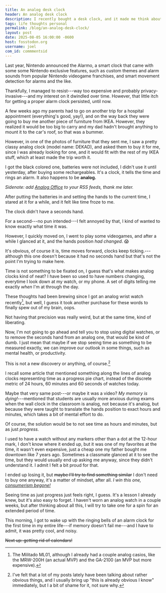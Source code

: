 ```yaml
---
title: An analog desk clock
header: An analog desk clock
description: I recently bought a desk clock, and it made me think about the way we see time in life
tags: life thoughts personal
permalink: /blog/an-analog-desk-clock/
layout: post
date: 2025-08-05 16:00:00 -0600
host: fosstodon.org
username: joel
com_id: commmentsid
---
```


Last year, Nintendo announced the Alarmo, a smart clock that came with some some Nintendo exclusive features, such as custom themes and alarm sounds from popular Nintendo videogame franchises, and smart movement detection for alarms and the like.

Thankfully, I managed to resist---way too expensive and probably privacy-invasive---and my interest on it dwindled over time. However, that little itch for getting a proper alarm clock persisted, until now.

A few weeks ago my parents had to go on another trip for a hospital appointment (everything's good, yay!), and on the way back they were going to buy me another piece of furniture from IKEA. However, they realized it would be too big to carry and my dad hadn't brought anything to mount it to the car's roof, so that was a bummer.

However, in one of the photos of furniture that they sent me, I saw a pretty classy analog clock (model name: DEKAD), and asked them to buy it for me, since I was already looking for one, and it would fit with the rest of my IKEA stuff, which at least made the trip worth it.

I got the black colored one, batteries were not included, I didn't use it until yesterday, after buying some rechargeables. It's a clock, it tells the time and rings an alarm. It also happens to be **analog.**

*Sidenote: add [Analog Office](https://analogoffice.net) to your RSS feeds, thank me later.*

After putting the batteries in and setting the hands to the current time, I stared at it for a while, and it felt like time froze to me.

The clock didn't have a seconds hand.

For a second---no pun intended---I felt annoyed by that, I kind of wanted to know exactly what time it was.

However, I quickly moved on, I went to play some videogames, and after a while I glanced at it, and the hands position *had changed*. 😱

It's obvious, of course it is, time moves forward, clocks keep ticking.---although this one doesn't because it had no seconds hand but that's not the point I'm trying to make here.

Time is not something to be fixated on, I guess that's what makes analog clocks kind of neat? I have been so used to have numbers changing, everytime I look down at my watch, or my phone. A set of digits telling me exactly *when* I'm at through the day.

These thoughts had been brewing since I got an analog wrist watch recently[^1], but well, I guess it took another purchase for these words to finally spew out of my brain, oops.

Not having that precision was really weird, but at the same time, kind of liberating.

Now, I'm not going to go ahead and tell you to stop using digital watches, or to remove the seconds hand from an analog one, that would be kind of dumb. I just mean that maybe if we stop seeing time as something to be measured exactly, we can improve our outlook in some things, such as mental health, or productivity.

This is not a new discovery or anything, of course.[^2]

I recall some article that mentioned something along the lines of analog clocks representing time as a progress pie chart, instead of the discrete metric of 24 hours, 60 minutes and 60 seconds of watches today.

Maybe that very same post---or maybe it was a video? *My memory is dying!*---mentioned that students are usually more anxious during exams when the wall clock in the classroom is analog, not because it's analog, but because they were taught to translate the hands position to exact hours and minutes, which takes a bit of mental effort to do.

Of course, the solution would be to not see time as hours and minutes, but as just *progress.*

I used to have a watch without any markers other than a dot at the 12-hour mark, I don't know where it ended up, but it was one of my favorites at the time, it wasn't even expensive, just a cheap one my father bought me downtown like 7 years ago. Sometimes a classmate glanced at it to see the time, but they would usually end up asking me anyway, since they didn't understand it. I admit I felt a bit proud for that. 

I ended up losing it, but ~~maybe I'll try to find something similar~~ I don't need to buy one anyway, it's a matter of mindset, after all. *I win this one, [consumerism begone!](/blog/trying-not-to-fall-into-consumerism)*

Seeing time as just progress just feels right, I guess. It's a lesson I already knew, but it's also easy to forget. I haven't worn an analog watch in a couple weeks, but after thinking about all this, I will try to take one for a spin for an extended period of time.

This morning, I got to wake up with the ringing bells of an alarm clock for the first time in my entire life---if memory doesn't fail me---and I have to admit, it was pretty cool, and noisy.

~~Next up: getting rid of calendars!~~

[^1]: The Militado ML01, although I already had a couple analog casios, like the MRW-200H (an actual MVP) and the GA-2100 (an MVP but more expensive).
[^2]: I've felt that a lot of my posts lately have been talking about rather obvious things, and I usually bring up "this is already obvious I know" immediately, but I a bit of shame for it, not sure why.
